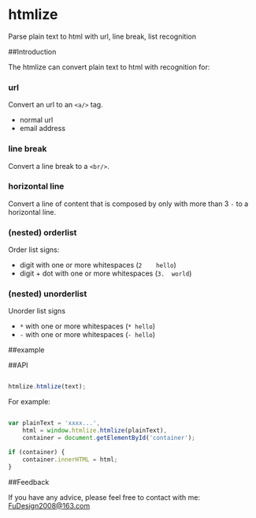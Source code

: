 htmlize
=======

Parse plain text to html with url, line break, list recognition

##Introduction

The htmlize can convert plain text to html with recognition for:

### url

Convert an url to an `<a/>` tag.

* normal url
* email address

### line break

Convert a line break to a `<br/>`.


### horizontal line

Convert a line of content that is composed by only with more than 3 `-` to a horizontal line.


### (nested) orderlist

Order list signs:

* digit with one or more whitespaces (`2    hello`)
* digit + dot with one or more whitespaces (`3.  world`)

### (nested) unorderlist

Unorder list signs

* `*` with one or more whitespaces (`* hello`)
* `-` with one or more whitespaces (`- hello`)


##example


##API

```javascript

htmlize.htmlize(text);

```

For example:

```javascript

var plainText = 'xxxx...',
    html = window.htmlize.htmlize(plainText),
    container = document.getElementById('container');

if (container) {
    container.innerHTML = html;
}

```

##Feedback

If you have any advice, please feel free to contact with me:  FuDesign2008@163.com
